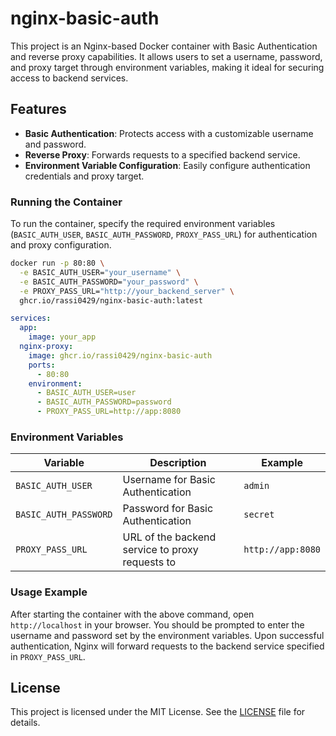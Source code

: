 

# nginx-basic-auth

This project is an Nginx-based Docker container with Basic Authentication and reverse proxy capabilities. It allows users to set a username, password, and proxy target through environment variables, making it ideal for securing access to backend services.

## Features

- **Basic Authentication**: Protects access with a customizable username and password.
- **Reverse Proxy**: Forwards requests to a specified backend service.
- **Environment Variable Configuration**: Easily configure authentication credentials and proxy target.

### Running the Container

To run the container, specify the required environment variables (`BASIC_AUTH_USER`, `BASIC_AUTH_PASSWORD`, `PROXY_PASS_URL`) for authentication and proxy configuration.

```bash
docker run -p 80:80 \
  -e BASIC_AUTH_USER="your_username" \
  -e BASIC_AUTH_PASSWORD="your_password" \
  -e PROXY_PASS_URL="http://your_backend_server" \
  ghcr.io/rassi0429/nginx-basic-auth:latest
```

```yml
services:
  app:
    image: your_app
  nginx-proxy:
    image: ghcr.io/rassi0429/nginx-basic-auth
    ports:
      - 80:80
    environment:
      - BASIC_AUTH_USER=user
      - BASIC_AUTH_PASSWORD=password
      - PROXY_PASS_URL=http://app:8080
```

### Environment Variables

| Variable            | Description                                     | Example                      |
|---------------------|-------------------------------------------------|------------------------------|
| `BASIC_AUTH_USER`   | Username for Basic Authentication               | `admin`                      |
| `BASIC_AUTH_PASSWORD` | Password for Basic Authentication               | `secret`                     |
| `PROXY_PASS_URL`    | URL of the backend service to proxy requests to | `http://app:8080`      |

### Usage Example

After starting the container with the above command, open `http://localhost` in your browser. You should be prompted to enter the username and password set by the environment variables. Upon successful authentication, Nginx will forward requests to the backend service specified in `PROXY_PASS_URL`.


## License

This project is licensed under the MIT License. See the [LICENSE](LICENSE) file for details.
